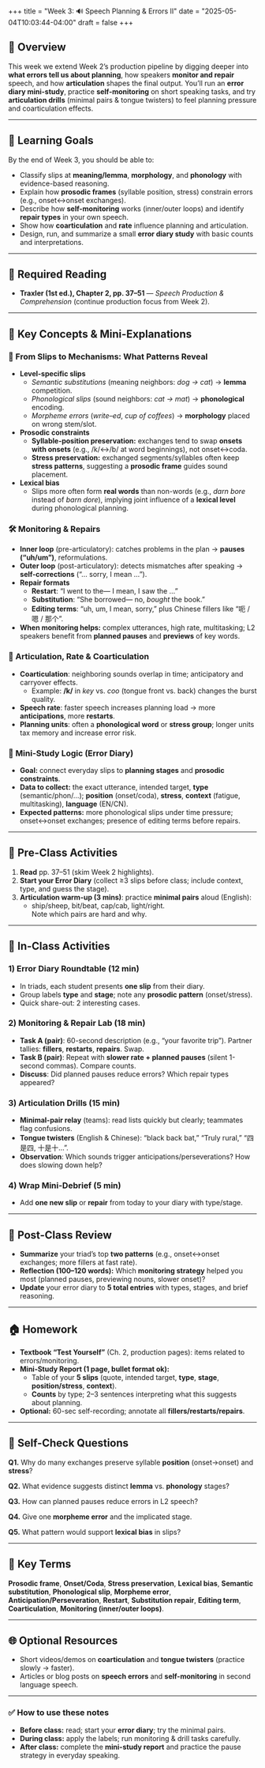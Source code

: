 +++
title = "Week 3: 🔊 Speech Planning & Errors II"
date = "2025-05-04T10:03:44-04:00"
draft = false
+++

## 📘 Overview
This week we extend Week 2’s production pipeline by digging deeper into **what errors tell us about planning**, how speakers **monitor and repair** speech, and how **articulation** shapes the final output. You’ll run an **error diary mini-study**, practice **self-monitoring** on short speaking tasks, and try **articulation drills** (minimal pairs & tongue twisters) to feel planning pressure and coarticulation effects.

---

## 🎯 Learning Goals
By the end of Week 3, you should be able to:

- Classify slips at **meaning/lemma**, **morphology**, and **phonology** with evidence-based reasoning.
- Explain how **prosodic frames** (syllable position, stress) constrain errors (e.g., onset↔onset exchanges).
- Describe how **self-monitoring** works (inner/outer loops) and identify **repair types** in your own speech.
- Show how **coarticulation** and **rate** influence planning and articulation.
- Design, run, and summarize a small **error diary study** with basic counts and interpretations.

---

## 📖 Required Reading
- **Traxler (1st ed.), Chapter 2, pp. 37–51** — *Speech Production & Comprehension* (continue production focus from Week 2).

---

## 🔑 Key Concepts & Mini-Explanations

### 🧩 From Slips to Mechanisms: What Patterns Reveal
- **Level-specific slips**  
  - *Semantic substitutions* (meaning neighbors: *dog → cat*) → **lemma** competition.  
  - *Phonological slips* (sound neighbors: *cat → mat*) → **phonological** encoding.  
  - *Morpheme errors* (*write–ed*, *cup of coffees*) → **morphology** placed on wrong stem/slot.
- **Prosodic constraints**  
  - **Syllable-position preservation:** exchanges tend to swap **onsets with onsets** (e.g., /k/↔/b/ at word beginnings), not onset↔coda.  
  - **Stress preservation:** exchanged segments/syllables often keep **stress patterns**, suggesting a **prosodic frame** guides sound placement.
- **Lexical bias**  
  - Slips more often form **real words** than non-words (e.g., *darn bore* instead of *barn dore*), implying joint influence of a **lexical level** during phonological planning.

### 🛠️ Monitoring & Repairs
- **Inner loop** (pre-articulatory): catches problems in the plan → **pauses (“uh/um”)**, reformulations.  
- **Outer loop** (post-articulatory): detects mismatches after speaking → **self-corrections** (“… sorry, I mean …”).  
- **Repair formats**  
  - **Restart**: “I went to the— I mean, I saw the …”  
  - **Substitution**: “She borrowed— no, *bought* the book.”  
  - **Editing terms**: “uh, um, I mean, sorry,” plus Chinese fillers like “呃 / 嗯 / 那个”.  
- **When monitoring helps:** complex utterances, high rate, multitasking; L2 speakers benefit from **planned pauses** and **previews** of key words.

### 👄 Articulation, Rate & Coarticulation
- **Coarticulation**: neighboring sounds overlap in time; anticipatory and carryover effects.  
  - Example: **/k/** in *key* vs. *coo* (tongue front vs. back) changes the burst quality.  
- **Speech rate**: faster speech increases planning load → more **anticipations**, more **restarts**.  
- **Planning units**: often a **phonological word** or **stress group**; longer units tax memory and increase error risk.

### 🔬 Mini-Study Logic (Error Diary)
- **Goal:** connect everyday slips to **planning stages** and **prosodic constraints**.  
- **Data to collect:** the exact utterance, intended target, **type** (semantic/phon/…); **position** (onset/coda), **stress**, **context** (fatigue, multitasking), **language** (EN/CN).  
- **Expected patterns:** more phonological slips under time pressure; onset↔onset exchanges; presence of editing terms before repairs.

---

## 📝 Pre-Class Activities
1. **Read** pp. 37–51 (skim Week 2 highlights).  
2. **Start your Error Diary** (collect ≥3 slips before class; include context, type, and guess the stage).  
3. **Articulation warm-up (3 mins)**: practice **minimal pairs** aloud (English):  
   - ship/sheep, bit/beat, cap/cab, light/right.  
   Note which pairs are hard and why.

---

## 💬 In-Class Activities

### 1) Error Diary Roundtable (12 min)
- In triads, each student presents **one slip** from their diary.  
- Group labels **type** and **stage**; note any **prosodic pattern** (onset/stress).  
- Quick share-out: 2 interesting cases.

### 2) Monitoring & Repair Lab (18 min)
- **Task A (pair)**: 60-second description (e.g., “your favorite trip”). Partner tallies: **fillers**, **restarts**, **repairs**. Swap.  
- **Task B (pair)**: Repeat with **slower rate + planned pauses** (silent 1-second commas). Compare counts.  
- **Discuss**: Did planned pauses reduce errors? Which repair types appeared?

### 3) Articulation Drills (15 min)
- **Minimal-pair relay** (teams): read lists quickly but clearly; teammates flag confusions.  
- **Tongue twisters** (English & Chinese): “black back bat,” “Truly rural,” “四是四, 十是十…”.  
- **Observation**: Which sounds trigger anticipations/perseverations? How does slowing down help?

### 4) Wrap Mini-Debrief (5 min)
- Add **one new slip** or **repair** from today to your diary with type/stage.

---

## 🔁 Post-Class Review
- **Summarize** your triad’s top **two patterns** (e.g., onset↔onset exchanges; more fillers at fast rate).  
- **Reflection (100–120 words):** Which **monitoring strategy** helped you most (planned pauses, previewing nouns, slower onset)?  
- **Update** your error diary to **5 total entries** with types, stages, and brief reasoning.

---

## 🏠 Homework
- **Textbook “Test Yourself”** (Ch. 2, production pages): items related to errors/monitoring.  
- **Mini-Study Report (1 page, bullet format ok):**  
  - Table of your **5 slips** (quote, intended target, **type**, **stage**, **position/stress**, **context**).  
  - **Counts** by type; 2–3 sentences interpreting what this suggests about planning.  
- **Optional:** 60-sec self-recording; annotate all **fillers/restarts/repairs**.

---

## 🧩 Self-Check Questions
**Q1.** Why do many exchanges preserve syllable **position** (onset→onset) and **stress**?  
<!--*A:* Because sounds are slotted into a **prosodic frame** during phonological encoding; the frame constrains where segments can go.*-->

**Q2.** What evidence suggests distinct **lemma** vs. **phonology** stages?  
<!--*A:* Semantic substitutions (meaning neighbors) vs. phonological slips (sound neighbors) dissociate; TOTs often access meaning but not full phonology.*-->

**Q3.** How can planned pauses reduce errors in L2 speech?  
<!--*A:* They give the **inner monitor** time to check the plan, lowering anticipations and restarts, especially around complex words.*-->

**Q4.** Give one **morpheme error** and the implicated stage.  
<!--*A:* “He write-ed the essay” → morpheme attached to wrong stem; **morphological** slotting during formulation.*-->

**Q5.** What pattern would support **lexical bias** in slips?  
<!--*A:* Slips that form **real words** occur more than phonotactically possible non-words (e.g., *darn bore* over *barn dore*).*-->

---

## 🧰 Key Terms
**Prosodic frame**, **Onset/Coda**, **Stress preservation**, **Lexical bias**, **Semantic substitution**, **Phonological slip**, **Morpheme error**, **Anticipation/Perseveration**, **Restart**, **Substitution repair**, **Editing term**, **Coarticulation**, **Monitoring (inner/outer loops)**.

---

## 🌐 Optional Resources
- Short videos/demos on **coarticulation** and **tongue twisters** (practice slowly → faster).  
- Articles or blog posts on **speech errors** and **self-monitoring** in second language speech.

---

### ✅ How to use these notes
- **Before class:** read; start your **error diary**; try the minimal pairs.  
- **During class:** apply the labels; run monitoring & drill tasks carefully.  
- **After class:** complete the **mini-study report** and practice the pause strategy in everyday speaking.

















<!--
## 📘 Overview

Have you ever thought you heard someone say something… only to realize you misunderstood completely? Or found it harder to understand speech in a noisy room? This week, we explore how our brain manages to decode rapid, variable, and noisy speech signals—a process more complex than it seems.

We'll investigate how **speech perception** works, why it’s so challenging, how we perceive categories of sounds, and how **what we see** can influence what we hear.

---

## 🎯 Learning Goals

By the end of this week, you should be able to:

- Explain why **speech perception** is difficult and identify key sources of variability.
- Define and illustrate **coarticulation** and **categorical perception**.
- Describe and interpret the **McGurk effect**.
- Compare and critique major **theories of speech perception**.
- Identify the **brain regions** involved in speech processing.

---

## 📖 Required Reading

- **Chapter 2 (pp. 51–71)** from *Introduction to Psycholinguistics: Understanding Language Science* by Matthew Traxler.

---

## 🧠 Core Concepts

### 🔄 Why Is Speech Perception Hard?

- **Fast & continuous**: Speech averages ~10–15 phonemes/sec, with no clear word boundaries.
- **Variability**: Sounds change depending on speaker, rate, emotion, and surrounding sounds (e.g., /t/ in “top” vs. “stop” vs. “cat”).
- **Lack of invariance**: There's no one-to-one mapping from sound to phoneme category.
- **Coarticulation**: Sounds influence each other (e.g., “boot” vs. “beet”).

---

### 🎨 Coarticulation & Categorical Perception

- **Coarticulation**: Speech sounds blend; upcoming sounds affect how current ones are produced and perceived.
  - Try saying "key" and "coo"—notice how /k/ differs.
- **Categorical Perception**:
  - We hear speech as **categories**, not continuous sounds.
  - Classic study: Liberman et al. (1957) showed listeners hear a clear switch between /ba/ and /pa/ as VOT changes.
  - **Why?** This makes perception faster and more robust to noise.

---

### 👁️ McGurk Effect & Multisensory Integration

- **McGurk effect** (McGurk & MacDonald, 1976):
  - Visual /ga/ + auditory /ba/ → perceived /da/.
  - Shows **visual input** influences what we hear.
- **Why important?**
  - Speech perception is **multimodal**—we don’t just use sound!
  - Especially helpful in **noisy environments** (Sumby & Pollack, 1954).

---

### 🧬 Theories of Speech Perception

| Theory            | Core Idea                                | Support                            | Limitations                          |
|------------------|-------------------------------------------|------------------------------------|--------------------------------------|
| **Motor Theory**  | Perceive speech by simulating gestures   | McGurk effect, motor cortex data   | Doesn’t explain all speech sounds    |
| **Auditory Theory** | General auditory system handles speech | Animal & infant studies            | Lacks detail on context/articulation |
| **TRACE Model**   | Interactive layers: features, phonemes, words | Ganong effect, lexical influence | Computationally complex              |

---

### 🧠 Speech Perception & the Brain

- **Superior temporal gyrus**: early auditory processing.
- **Wernicke’s area**: comprehension; damage → fluent aphasia.
- **Dual Stream Model** (Hickok & Poeppel, 2007):
  - **Ventral stream**: sound → meaning.
  - **Dorsal stream**: sound → motor mapping.

---

## 📝 Pre-Class Activities

Complete these before class to prepare for discussion and in-class tasks:

1. ✅ **Read Chapter 2 (pp. 51–71)** carefully. Focus on McGurk effect, coarticulation, and theory comparisons.
2. 👂 **Try this demo**:  
   - [McGurk Effect Demo](https://www.youtube.com/watch?v=G-lN8vWm3m0)  
   - Watch with eyes open, then closed. What do you hear each time?
3. 🎧 **Optional Podcast**:  
   - *Science Vs – Your Brain on Language* (Spotify or Apple Podcasts)

---

## 💬 In-Class Activities

- 🎧 **Mumbled Messages**: Distorted speech listening challenge.
- 👅 **Coarticulation Demos**: Say "ban" vs. "bun"; observe articulation changes.
- 🧪 **Categorical Perception Activity**: Vote when /ba/ becomes /pa/.
- 🎥 **McGurk Effect Video**: Test visual-auditory integration.
- 👄 **Lipreading Challenge**: Can you guess what's said without sound?
- 👥 **Theory Debate Groups**: Each group defends one theory of speech perception.

---

## 🔁 Post-Class Review

After class, reinforce your learning by:

1. 📚 **Re-reading** key sections on McGurk effect and speech theories.
2. ✍️ **Reflection Prompt**:
   > When you misunderstood someone recently, what clues helped you recover the meaning—sound, context, or visual cues?

3. 📝 **Mini Task**: 
   - Observe 1 instance where speech was unclear (e.g., in public or online).
   - Describe how you figured out what the speaker meant (~100 words).

4. 🧠 **Extra Resource**:  
   [Laurel/Yanny Illusion – Which do you hear?](https://www.youtube.com/watch?v=7X_WvGAhMlQ)

---

## 🏠 Homework

- 📖 Revisit Chapter 2 (pp. 60–71), focusing on speech perception theories and neurobiological evidence.
- ✍️ Complete 2 *Test Yourself* questions related to speech perception.
- 🔍 **Optional Research Brief**: Find and summarize one real-world application of speech perception research (e.g., voice assistants, hearing aids, language learning).

---

## 🔜 Looking Ahead

Next week we dive into how we **recognize words**—fast and with incredible precision. We’ll explore the mental **lexicon**, **semantic priming**, and what happens when you read a word like “butter” and suddenly crave toast.

-->



<!--
## 📘 Overview

Speech perception is a remarkable cognitive achievement: we can recognize spoken words rapidly and accurately, even though the signal is noisy, fast, and highly variable across speakers. This week, we explore how listeners parse the speech stream into discrete phonemes and words, how the brain supports these processes, and what speech illusions like the **McGurk effect** reveal about auditory-visual integration.

---

## 🧠 Core Concepts

### The Speech Perception Challenge

- The **acoustic signal is continuous**, but we perceive **discrete phonemes**.
- Phoneme boundaries are often **blurred** due to **coarticulation**.
- There is **no simple one-to-one mapping** between sound and phoneme.

### Categorical Perception

- Listeners perceive sounds along a continuum (e.g., /b/ to /p/) as **distinct categories**.
- **Voice Onset Time (VOT)** is used to test this: e.g., /ba/ vs. /pa/
- Perception is **all-or-none**, not gradual.

### Coarticulation

- Sounds influence each other in speech (e.g., the /k/ in "key" vs. "cool").
- Listeners use **contextual cues** and **expectations** to resolve ambiguity:contentReference[oaicite:0]{index=0}.

### Multimodal Integration & the McGurk Effect

- **McGurk Effect**: seeing [ga] + hearing [ba] = perceiving [da]
- Shows that speech perception integrates **visual** and **auditory** information.
- Demonstrates the **constructive nature** of perception.

### Theories of Speech Perception

| Theory | Core Idea |
|--------|-----------|
| **Motor Theory** | Speech perception involves accessing motor programs used for production. |
| **General Auditory Approach** | Listeners use general sound-processing mechanisms to perceive speech. |
| **Cohort Model (intro)** | Word recognition begins with a cohort of candidates, narrowed as more input arrives. |

### Neurological Evidence

- Brain imaging shows activity in **superior temporal gyrus** and **Broca’s/Wernicke’s areas** during speech perception.
- Studies of **brain-damaged patients** reveal that different parts of the brain handle **phonemic discrimination** and **comprehension**.

---

## 📚 Reading

- Traxler (2012), Chapter 2: *Speech Production and Comprehension* (pp. 51–71)

---

## 🏷️ Key Terms

| Term | Definition |
|------|------------|
| **Categorical Perception** | Perceiving sounds as belonging to distinct categories despite acoustic overlap |
| **Coarticulation** | Influence of surrounding sounds on the articulation of a phoneme |
| **McGurk Effect** | A perceptual illusion where visual and auditory inputs mismatch |
| **Voice Onset Time (VOT)** | The time between release of a consonant and onset of vocal cord vibration |
| **Motor Theory** | Theory that speech perception activates speech production mechanisms |
| **Phoneme Restoration** | The brain fills in missing phonemes based on context |

---

## 🧪 Examples & In-Class Activities

### 🎧 VOT Demonstration

- Students listen to a /ba/–/pa/ continuum.
- Discuss how they switch categories despite gradual changes.

### 🎥 McGurk Effect

- Play a video demo where the visual and auditory signals mismatch.
- Students report what they hear—often an illusory blend.
- Discuss how the brain integrates inputs.

### 🧠 Brain Tour (Mini Lecture + Discussion)

- Show diagrams of speech processing areas.
- Briefly compare brain areas involved in production vs. perception.

### 🔁 Perception Challenge

- Present coarticulated words out of context.
- Ask students to identify phonemes—then show how context changes perception.

---

## ❓ Self-Check Questions

1. Why is speech perception considered a "computational problem"?
2. What is categorical perception, and how is it tested?
3. What does the McGurk effect reveal about speech perception?
4. How do theories of speech perception differ in their explanation of phoneme recognition?
5. What role does the brain play in resolving ambiguity during speech perception?

---

## 🧩 Practice Prompt (Adapted from the Textbook)

> Imagine a listener hears the syllable “da” while seeing someone mouth “ga.”  
> 1. What might they report hearing?  
> 2. Which theory best explains this?  
> 3. How does this show the difference between perception and acoustics?

---

## 🔁 Related Chapters

- Chapter 1: *Introduction to Language Science*
- Chapter 3: *Word Processing* (focus on lexical access after phoneme identification)


<!--

## 🧠 Chapter 3 Lecture Notes: Language Acquisition I

How do children acquire language with such speed and accuracy, even before formal instruction? In this chapter, we explore the early stages of language development and theories that explain how humans acquire language.

---

## 📘 Core Topics & Concepts

### 1. What Is Language Acquisition?

* **Language acquisition**: the process by which humans learn their native language(s)
* Involves phonology, morphology, syntax, semantics, and pragmatics
* Begins *before birth* and continues into early childhood

> 🧠 **In class**: We’ll listen to early infant sounds and trace the developmental stages of speech.

---

### 2. Early Developmental Milestones

#### Prelinguistic Development

* **Prenatal**: fetuses respond to rhythm and intonation
* **0–6 months**: cooing, turn-taking, preference for native language sounds
* **6–12 months**: babbling (canonical and variegated), gesture use

#### First Words & Beyond

* **12 months**: first words typically emerge
* **18–24 months**: vocabulary explosion
* **Telegraphic speech**: early multi-word utterances (e.g., “want juice”)

> 🔍 **Research Spotlight**: By 6 months, infants can recognize their name and segment word boundaries using statistical cues.

> 🎧 **In class**: We’ll listen to babbling samples and discuss their diagnostic features.

---

### 3. Theoretical Approaches to Language Acquisition

#### Nativist Theories (Chomsky)

* **Universal Grammar (UG)**: humans are born with innate language principles
* Language input triggers parameter setting
* Poverty of the Stimulus argument: input is insufficient; knowledge must be innate

#### Empiricist Theories (Behaviorist & Connectionist)

* Learning occurs through **association, imitation, reinforcement**
* Connectionist models: neural networks learn through exposure

#### Interactionist Theories

* Emphasize social interaction and **input richness**
* **Child-Directed Speech (CDS)**: exaggerated intonation, slower tempo, simplified structure

> 👶 **Cross-linguistic Note**: CDS appears universally, but its features vary by culture and language.

> 🧪 **In class**: We’ll evaluate what each theory explains well and where it falls short.

---

### 4. The Role of Input and Environment

* Children need **exposure** to language in meaningful contexts
* Quality of input affects acquisition speed and vocabulary growth
* Deaf children not exposed to sign develop *home signs*, showing drive for communication

> 🧠 Language acquisition is resilient but shaped by input: children invent systems when needed, yet benefit from rich exposure.

---

## 🔁 Summary Table

| Concept              | Description                              | Example                                  |
| -------------------- | ---------------------------------------- | ---------------------------------------- |
| Babbling             | Early repetitive vocalizations           | "ba-ba", "da-da"                         |
| Universal Grammar    | Innate language structure                | Subject-verb-object ordering             |
| CDS                  | Simplified, expressive speech to infants | “Do you want your bottle?”               |
| Vocabulary Explosion | Rapid word learning                      | 18–24 months: \~10–20 new words/day      |
| Home Sign            | Invented sign system by deaf children    | Gestures to express requests or emotions |

---

## 📝 Self-Review Questions

1. What are the major milestones in early language development?
2. What is the difference between canonical and variegated babbling?
3. How do nativist and empiricist theories explain language learning?
4. What role does child-directed speech play in acquisition?
5. What do home sign systems reveal about the necessity of input?

---

## 📂 In-Class Resources and References

* 🎧 *Infant Speech Samples*: Babbling and early word recordings
* 📄 *Theory Comparison Chart*: UG vs. Behaviorism vs. Interactionism
* 🧬 *Poverty of the Stimulus*: Excerpts from Chomsky’s argument
* 📚 *Optional Reading*: Kuhl (2004), “Early language acquisition: Cracking the speech code” in *Nature Reviews Neuroscience*

---

> 📖 Reading: Chapter 3, pp. 42–63 from *Introduction to Psycholinguistics* by Traxler
-->

